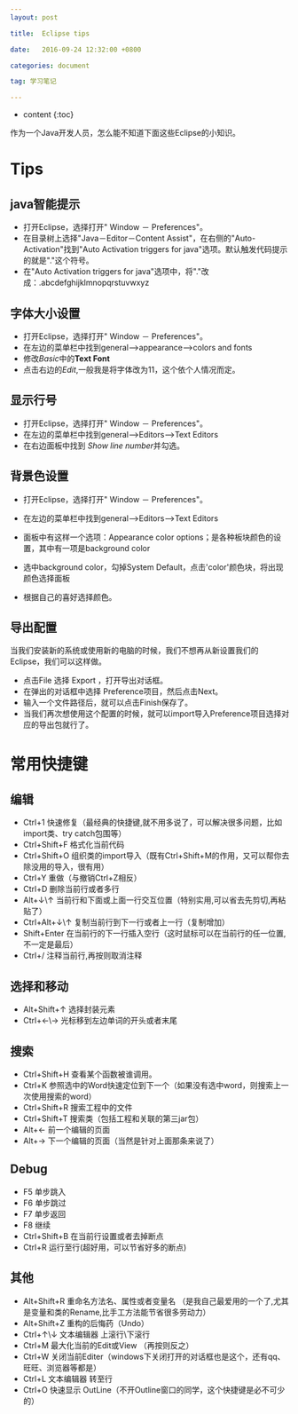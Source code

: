 ```yaml
---
layout: post

title:  Eclipse tips

date:   2016-09-24 12:32:00 +0800

categories: document

tag: 学习笔记

---
```


* content
{:toc}


作为一个Java开发人员，怎么能不知道下面这些Eclipse的小知识。


Tips
==
java智能提示 
---

- 打开Eclipse，选择打开" Window － Preferences"。
- 在目录树上选择"Java－Editor－Content Assist"，在右侧的"Auto-Activation"找到"Auto Activation triggers for java"选项。默认触发代码提示的就是"."这个符号。
- 在"Auto Activation triggers for java"选项中，将"."改成：.abcdefghijklmnopqrstuvwxyz
 

字体大小设置
----
- 打开Eclipse，选择打开" Window － Preferences"。
- 在左边的菜单栏中找到general-->appearance-->colors and fonts
- 修改*Basic*中的**Text Font**
- 点击右边的*Edit*,一般我是将字体改为11，这个依个人情况而定。

显示行号
--

- 打开Eclipse，选择打开" Window － Preferences"。
- 在左边的菜单栏中找到general-->Editors-->Text Editors
- 在右边面板中找到 *Show line number*并勾选。


背景色设置
---

- 打开Eclipse，选择打开" Window － Preferences"。
- 在左边的菜单栏中找到general-->Editors-->Text Editors

-  面板中有这样一个选项：Appearance color options；是各种板块颜色的设置，其中有一项是background color
-  选中background color，勾掉System Default，点击'color'颜色块，将出现颜色选择面板
-  根据自己的喜好选择颜色。

导出配置
---
当我们安装新的系统或使用新的电脑的时候，我们不想再从新设置我们的Eclipse，我们可以这样做。

- 点击File 选择 Export ，打开导出对话框。
- 在弹出的对话框中选择 Preference项目，然后点击Next。
- 输入一个文件路径后，就可以点击Finish保存了。
- 当我们再次想使用这个配置的时候，就可以import导入Preference项目选择对应的导出包就行了。


	
常用快捷键
==

编辑
--

- Ctrl+1 快速修复（最经典的快捷键,就不用多说了，可以解决很多问题，比如import类、try catch包围等）
- Ctrl+Shift+F 格式化当前代码
- Ctrl+Shift+O 组织类的import导入（既有Ctrl+Shift+M的作用，又可以帮你去除没用的导入，很有用）
- Ctrl+Y 重做（与撤销Ctrl+Z相反）
- Ctrl+D 删除当前行或者多行
- Alt+↓\↑ 当前行和下面或上面一行交互位置（特别实用,可以省去先剪切,再粘贴了）
- Ctrl+Alt+↓\↑ 复制当前行到下一行或者上一行（复制增加）
- Shift+Enter 在当前行的下一行插入空行（这时鼠标可以在当前行的任一位置,不一定是最后）
- Ctrl+/ 注释当前行,再按则取消注释

选择和移动
--

- Alt+Shift+↑ 选择封装元素
- Ctrl+←\→ 光标移到左边单词的开头或者末尾

搜索
--
- Ctrl+Shift+H  查看某个函数被谁调用。
- Ctrl+K 参照选中的Word快速定位到下一个（如果没有选中word，则搜索上一次使用搜索的word）
- Ctrl+Shift+R 搜索工程中的文件
- Ctrl+Shift+T 搜索类（包括工程和关联的第三jar包）
- Alt+← 前一个编辑的页面
- Alt+→ 下一个编辑的页面（当然是针对上面那条来说了）

Debug
--

- F5 单步跳入
- F6 单步跳过
- F7 单步返回
- F8 继续
- Ctrl+Shift+B 在当前行设置或者去掉断点
- Ctrl+R 运行至行(超好用，可以节省好多的断点)

其他
--

- Alt+Shift+R 重命名方法名、属性或者变量名 （是我自己最爱用的一个了,尤其是变量和类的Rename,比手工方法能节省很多劳动力）
- Alt+Shift+Z 重构的后悔药（Undo）
- Ctrl+↑\↓ 文本编辑器 上滚行\下滚行
- Ctrl+M 最大化当前的Edit或View （再按则反之）
- Ctrl+W 关闭当前Editer（windows下关闭打开的对话框也是这个，还有qq、旺旺、浏览器等都是）
- Ctrl+L 文本编辑器 转至行
- Ctrl+O 快速显示 OutLine（不开Outline窗口的同学，这个快捷键是必不可少的）

